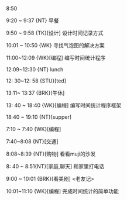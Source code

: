 8:50

9:20 ~ 9:37 {NT} 早餐

9:50 ~ 9:58 {TK}[设计] 设计时间记录方式

10:01 ~ 10:50 {WK} 寻找气泡图的解决方案

11:00~12:09 {WK}[编程]<life-time-tracker> 编写时间统计程序

12:09~12:30 {NT} lunch

12: 30~12: 58 {STU}[ted]

13:11~ 13:37 {BRK}[午休]

13: 40 ~ 18:40 {WK}[编程]<life-time-tracker> 编写时间统计程序框架

18:40 ~ 19:10 {NT}[supper]

7:10 ~ 7:40 {WK}[编程] <life-time-tracker>

7:40~8:08 {NT}[交通]

8:08~8:39 {NT}[购物] 看看muji的沙发

8: 40 ~ 8:51{NT}[家庭,聊天] 和家里打电话

9:00 ~ 10:01 {BRK}[看美剧] <老友记>

10:01~11:10 {WK}[编程] <life-time-tracker> 完成时间统计的简单功能
